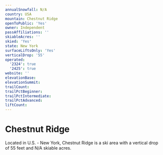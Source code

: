 ```yaml
---
annualSnowfall: N/A
country: USA
mountain: Chestnut Ridge
openToPublic: 'Yes'
owner: Independent
passAffiliations: ''
skiableAcres: ''
skied: 'Yes'
state: New York
surfaceLiftsOnly: 'Yes'
verticalDrop: '55'
operated:
  '2324': true
  '2425': true
website: ''
elevationBase:
elevationSummit:
trailCount:
trailPctBeginner:
trailPctIntermediate:
trailPctAdvanced:
liftCount:
---
```



# Chestnut Ridge

Located in U.S. - New York, Chestnut Ridge is a ski area with a vertical drop of 55 feet and N/A skiable acres.
